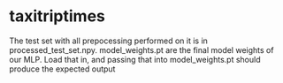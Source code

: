 # taxitriptimes

The test set with all prepocessing performed on it is in processed_test_set.npy. model_weights.pt are the final model weights of our MLP. Load that in, and passing that into model_weights.pt should produce the expected output
